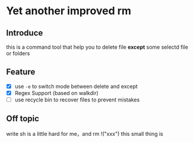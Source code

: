 # Yet another improved rm

## Introduce
this is a command tool that help you to delete file **except** some selectd file or folders

## Feature
- [x] use `-e` to switch mode between delete and except
- [x] Regex Support (based on walkdir)
- [ ] use recycle bin to recover files to prevent mistakes

## Off topic
write sh is a little hard for me，and rm  !("xxx")
this small thing is

